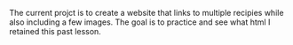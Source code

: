 The current projct is to create a website that links to 
multiple recipies while also including a few images. The goal is to practice
and see what html I retained this past lesson. 
